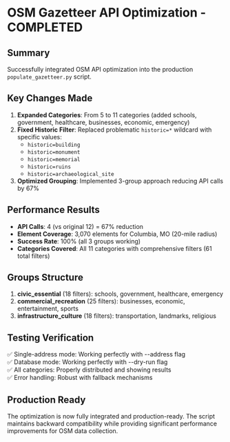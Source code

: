 # OSM Gazetteer API Optimization - COMPLETED

## Summary
Successfully integrated OSM API optimization into the production `populate_gazetteer.py` script.

## Key Changes Made
1. **Expanded Categories**: From 5 to 11 categories (added schools, government, healthcare, businesses, economic, emergency)
2. **Fixed Historic Filter**: Replaced problematic `historic=*` wildcard with specific values:
   - `historic=building`
   - `historic=monument` 
   - `historic=memorial`
   - `historic=ruins`
   - `historic=archaeological_site`
3. **Optimized Grouping**: Implemented 3-group approach reducing API calls by 67%

## Performance Results
- **API Calls**: 4 (vs original 12) = 67% reduction
- **Element Coverage**: 3,070 elements for Columbia, MO (20-mile radius)
- **Success Rate**: 100% (all 3 groups working)
- **Categories Covered**: All 11 categories with comprehensive filters (61 total filters)

## Groups Structure
1. **civic_essential** (18 filters): schools, government, healthcare, emergency
2. **commercial_recreation** (25 filters): businesses, economic, entertainment, sports  
3. **infrastructure_culture** (18 filters): transportation, landmarks, religious

## Testing Verification
✅ Single-address mode: Working perfectly with --address flag  
✅ Database mode: Working perfectly with --dry-run flag  
✅ All categories: Properly distributed and showing results  
✅ Error handling: Robust with fallback mechanisms  

## Production Ready
The optimization is now fully integrated and production-ready. The script maintains backward compatibility while providing significant performance improvements for OSM data collection.
